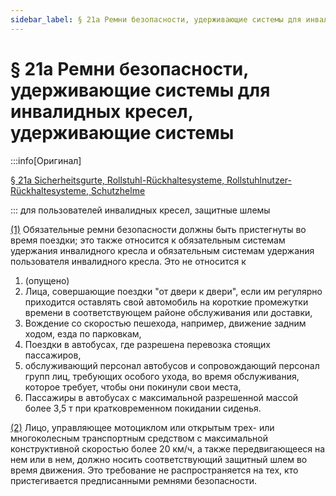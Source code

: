 ```yaml
---
sidebar_label: § 21a Ремни безопасности, удерживающие системы для инвалидных кресел, удерживающие системы
---
```


# § 21a Ремни безопасности, удерживающие системы для инвалидных кресел, удерживающие системы

:::info[Оригинал]

[§ 21a Sicherheitsgurte, Rollstuhl-Rückhaltesysteme, Rollstuhlnutzer-Rückhaltesysteme, Schutzhelme](https://www.gesetze-im-internet.de/stvo_2013/__21a.html)

:::
для пользователей инвалидных кресел, защитные шлемы


<span id="1">[(1)](#1)</span> Обязательные ремни безопасности должны быть пристегнуты во время поездки; это также
относится к обязательным системам удержания инвалидного кресла и обязательным системам
удержания пользователя инвалидного кресла. Это не относится к
1. (опущено)
2. Лица, совершающие поездки "от двери к двери", если им регулярно приходится оставлять
свой автомобиль на короткие промежутки времени в соответствующем районе
обслуживания или доставки,
3. Вождение со скоростью пешехода, например, движение задним ходом, езда по парковкам,
4. Поездки в автобусах, где разрешена перевозка стоящих пассажиров,
5. обслуживающий персонал автобусов и сопровождающий персонал групп лиц, требующих
особого ухода, во время обслуживания, которое требует, чтобы они покинули свои места,
6. Пассажиры в автобусах с максимальной разрешенной массой более 3,5 т при кратковременном
покидании сиденья.


<span id="2">[(2)](#2)</span> Лицо, управляющее мотоциклом или открытым трех- или многоколесным транспортным средством
с максимальной конструктивной скоростью более 20 км/ч, а также передвигающееся на нем или в нем,
должно носить соответствующий защитный шлем во время движения. Это требование не
распространяется на тех, кто пристегивается предписанными ремнями безопасности.
